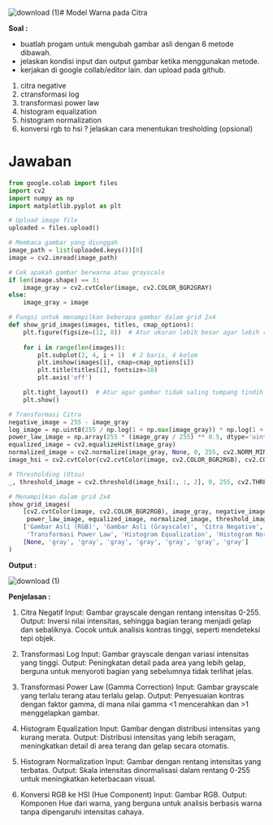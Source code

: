 ![download (1)](https://github.com/user-attachments/assets/b3497a3a-41b4-4e6b-8afd-688678c1226b)# Model Warna pada Citra

**Soal :**<br>
- buatlah progam untuk mengubah gambar asli dengan 6 metode dibawah.
- jelaskan kondisi input dan output gambar ketika menggunakan metode.
- kerjakan di google collab/editor lain. dan upload pada github.  

1. citra negative
2. ctransformasi log
3. transformasi power law
4. histogram equalization
5. histogram normalization
6. konversi rgb to hsi ? jelaskan cara menentukan tresholding (opsional)

 # Jawaban

```python
from google.colab import files
import cv2
import numpy as np
import matplotlib.pyplot as plt

# Upload image file
uploaded = files.upload()

# Membaca gambar yang diunggah
image_path = list(uploaded.keys())[0]
image = cv2.imread(image_path)

# Cek apakah gambar berwarna atau grayscale
if len(image.shape) == 3:
    image_gray = cv2.cvtColor(image, cv2.COLOR_BGR2GRAY)
else:
    image_gray = image

# Fungsi untuk menampilkan beberapa gambar dalam grid 2x4
def show_grid_images(images, titles, cmap_options):
    plt.figure(figsize=(12, 8))  # Atur ukuran lebih besar agar lebih rapi
    
    for i in range(len(images)):
        plt.subplot(2, 4, i + 1)  # 2 baris, 4 kolom
        plt.imshow(images[i], cmap=cmap_options[i])
        plt.title(titles[i], fontsize=10)
        plt.axis('off')

    plt.tight_layout()  # Atur agar gambar tidak saling tumpang tindih
    plt.show()

# Transformasi Citra
negative_image = 255 - image_gray
log_image = np.uint8(255 / np.log(1 + np.max(image_gray)) * np.log(1 + image_gray.astype(np.float32)))
power_law_image = np.array(255 * (image_gray / 255) ** 0.5, dtype='uint8')
equalized_image = cv2.equalizeHist(image_gray)
normalized_image = cv2.normalize(image_gray, None, 0, 255, cv2.NORM_MINMAX)
image_hsi = cv2.cvtColor(cv2.cvtColor(image, cv2.COLOR_BGR2RGB), cv2.COLOR_RGB2HSV)

# Thresholding (Otsu)
_, threshold_image = cv2.threshold(image_hsi[:, :, 2], 0, 255, cv2.THRESH_BINARY + cv2.THRESH_OTSU)

# Menampilkan dalam grid 2x4
show_grid_images(
    [cv2.cvtColor(image, cv2.COLOR_BGR2RGB), image_gray, negative_image, log_image, 
     power_law_image, equalized_image, normalized_image, threshold_image], 
    ['Gambar Asli (RGB)', 'Gambar Asli (Grayscale)', 'Citra Negative', 'Transformasi Log', 
     'Transformasi Power Law', 'Histogram Equalization', 'Histogram Normalization', 'Thresholding Otsu'],
    [None, 'gray', 'gray', 'gray', 'gray', 'gray', 'gray', 'gray']
)

```
**Output :** <br>

![download (1)](https://github.com/user-attachments/assets/b0ee4866-511e-4602-b8d4-041046e07d10)

**Penjelasan :** <br>
1. Citra Negatif
Input: Gambar grayscale dengan rentang intensitas 0-255.
Output: Inversi nilai intensitas, sehingga bagian terang menjadi gelap dan sebaliknya. Cocok untuk analisis kontras tinggi, seperti mendeteksi tepi objek.

2. Transformasi Log
Input: Gambar grayscale dengan variasi intensitas yang tinggi.
Output: Peningkatan detail pada area yang lebih gelap, berguna untuk menyoroti bagian yang sebelumnya tidak terlihat jelas.

3. Transformasi Power Law (Gamma Correction)
Input: Gambar grayscale yang terlalu terang atau terlalu gelap.
Output: Penyesuaian kontras dengan faktor gamma, di mana nilai gamma <1 mencerahkan dan >1 menggelapkan gambar.

4. Histogram Equalization
Input: Gambar dengan distribusi intensitas yang kurang merata.
Output: Distribusi intensitas yang lebih seragam, meningkatkan detail di area terang dan gelap secara otomatis.

5. Histogram Normalization
Input: Gambar dengan rentang intensitas yang terbatas.
Output: Skala intensitas dinormalisasi dalam rentang 0-255 untuk meningkatkan keterbacaan visual.

6. Konversi RGB ke HSI (Hue Component)
Input: Gambar RGB.
Output: Komponen Hue dari warna, yang berguna untuk analisis berbasis warna tanpa dipengaruhi intensitas cahaya.
